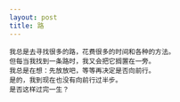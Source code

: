 ```yaml
---
layout: post
title: 路
---
```

	我总是去寻找很多的路，花费很多的时间和各种的方法。
	但每当我找到一条路时，我又会把它搁置在一旁。
	我总是在想：先放放吧，等等再决定是否向前行。
	是的，我到现在也没有向前行过半步。
	是否这样过完一生？
